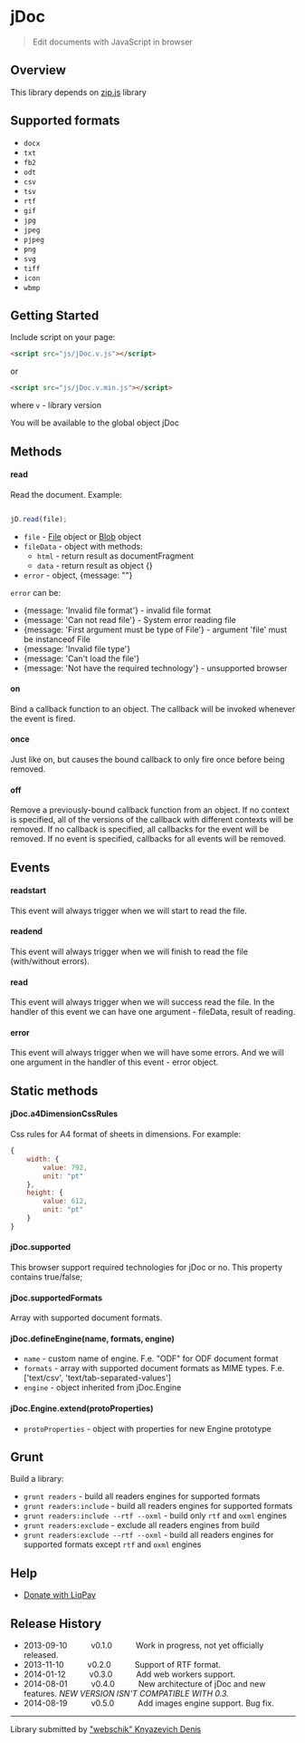 jDoc
===

> Edit documents with JavaScript in browser

## Overview
This library depends on [zip.js](http://gildas-lormeau.github.io/zip.js/) library

## Supported formats
* `docx`
* `txt`
* `fb2`
* `odt`
* `csv`
* `tsv`
* `rtf`
* `gif`
* `jpg`
* `jpeg`
* `pjpeg`
* `png`
* `svg`
* `tiff`
* `icon`
* `wbmp`

## Getting Started
Include script on your page:

```html
<script src="js/jDoc.v.js"></script>
```
or
```html
<script src="js/jDoc.v.min.js"></script>
```
where `v` - library version

You will be available to the global object jDoc

## Methods

#### read
Read the document.
Example:

```js

jD.read(file);

```

* `file` - [File](https://developer.mozilla.org/en-US/docs/Web/API/File) object or [Blob](https://developer.mozilla.org/en-US/docs/Web/API/Blob) object
* `fileData` - object with methods:
  * `html` - return result as documentFragment
  * `data` - return result as object {}
* `error` - object, {message: ""}

`error` can be:
 * {message: 'Invalid file format'} - invalid file format
 * {message: 'Can not read file'} - System error reading file
 * {message: 'First argument must be type of File'} - argument 'file' must be instanceof File
 * {message: 'Invalid file type'}
 * {message: 'Can't load the file'}
 * {message: 'Not have the required technology'} - unsupported browser

#### on
Bind a callback function to an object. The callback will be invoked whenever the event is fired.
#### once
Just like on, but causes the bound callback to only fire once before being removed.
#### off
Remove a previously-bound callback function from an object. If no context is specified, all of the versions of the callback with different contexts will be removed. If no callback is specified, all callbacks for the event will be removed. If no event is specified, callbacks for all events will be removed.

## Events

#### readstart
This event will always trigger when we will start to read the file.
#### readend
This event will always trigger when we will finish to read the file (with/without errors).
#### read
This event will always trigger when we will success read the file.
In the handler of this event we can have one argument - fileData, result of reading.
#### error
This event will always trigger when we will have some errors.
And we will one argument in the handler of this event - error object.

## Static methods

#### jDoc.a4DimensionCssRules
Css rules for A4 format of sheets in dimensions.
For example:
```js
{
    width: {
        value: 792,
        unit: "pt"
    },
    height: {
        value: 612,
        unit: "pt"
    }
}
```
#### jDoc.supported
This browser support required technologies for jDoc or no.
This property contains true/false;
#### jDoc.supportedFormats
Array with supported document formats.
#### jDoc.defineEngine(name, formats, engine)
* `name` - custom name of engine. F.e. "ODF" for ODF document format
* `formats` - array with supported document formats as MIME types. F.e. ['text/csv', 'text/tab-separated-values']
* `engine` - object inherited from jDoc.Engine

#### jDoc.Engine.extend(protoProperties)
* `protoProperties` - object with properties for new Engine prototype

## Grunt
Build a library:
* `grunt readers` - build all readers engines for supported formats
* `grunt readers:include` - build all readers engines for supported formats
* `grunt readers:include --rtf --oxml` - build only `rtf` and `oxml` engines
* `grunt readers:exclude` - exclude all readers engines from build
* `grunt readers:exclude --rtf --oxml` - build all readers engines for supported formats except `rtf` and `oxml` engines

## Help
* [Donate with LiqPay](https://www.liqpay.com/?do=clickNbuy&button=i62510136148)

## Release History

 * 2013-09-10   v0.1.0   Work in progress, not yet officially released.
 * 2013-11-10   v0.2.0   Support of RTF format.
 * 2014-01-12   v0.3.0   Add web workers support.
 * 2014-08-01   v0.4.0   New architecture of jDoc and new features. *NEW VERSION ISN'T COMPATIBLE WITH 0.3.*
 * 2014-08-19   v0.5.0   Add images engine support. Bug fix.

---
Library submitted by ["webschik" Knyazevich Denis](https://github.com/webschik)

